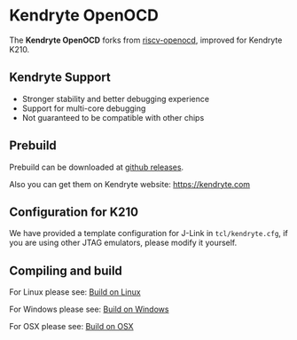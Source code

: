 Kendryte OpenOCD
=======

The **Kendryte OpenOCD** forks from [riscv-openocd](https://github.com/riscv/riscv-openocd), improved for Kendryte K210.

## Kendryte Support

* Stronger stability and better debugging experience
* Support for multi-core debugging
* Not guaranteed to be compatible with other chips

## Prebuild

Prebuild can be downloaded at [github releases](https://github.com/kendryte/openocd-kendryte/releases).

Also you can get them on Kendryte website: https://kendryte.com

## Configuration for K210

We have provided a template configuration for J-Link in `tcl/kendryte.cfg`, if you are using other JTAG emulators, please modify it yourself.

## Compiling and build

For Linux please see: [Build on Linux](doc/build_on_linux.md)

For Windows please see: [Build on Windows](doc/build_on_windows.md)

For OSX please see: [Build on OSX](doc/build_on_osx.md)
